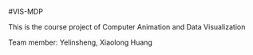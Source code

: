 #VIS-MDP

This is the course project of Computer Animation and Data Visualization

Team member: Yelinsheng, Xiaolong Huang
